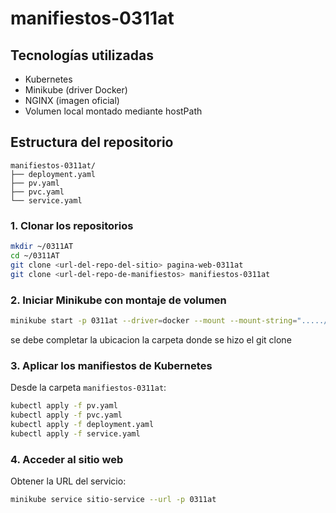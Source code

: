 # manifiestos-0311at

## Tecnologías utilizadas

- Kubernetes
- Minikube (driver Docker)
- NGINX (imagen oficial)
- Volumen local montado mediante hostPath

## Estructura del repositorio

```
manifiestos-0311at/
├── deployment.yaml
├── pv.yaml
├── pvc.yaml
└── service.yaml
```

### 1. Clonar los repositorios

```bash
mkdir ~/0311AT
cd ~/0311AT
git clone <url-del-repo-del-sitio> pagina-web-0311at
git clone <url-del-repo-de-manifiestos> manifiestos-0311at
```

### 2. Iniciar Minikube con montaje de volumen

```bash
minikube start -p 0311at --driver=docker --mount --mount-string="...../pagina-web-0311at:/mnt/web"
```
se debe completar la ubicacion la carpeta donde se hizo el git clone

### 3. Aplicar los manifiestos de Kubernetes

Desde la carpeta `manifiestos-0311at`:

```bash
kubectl apply -f pv.yaml
kubectl apply -f pvc.yaml
kubectl apply -f deployment.yaml
kubectl apply -f service.yaml
```

### 4. Acceder al sitio web

Obtener la URL del servicio:

```bash
minikube service sitio-service --url -p 0311at
```